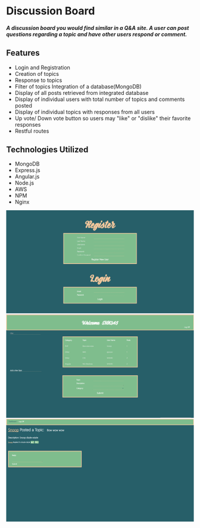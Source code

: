 # Discussion Board
##### A discussion board you would find similar in a Q&A site. A user can post questions regarding a topic and have other users respond or comment.

## Features
* Login and Registration
* Creation of topics
* Response to topics
* Filter of topics
 Integration of a database(MongoDB)
* Display of all posts retrieved from integrated database
* Display of individual users with total number of topics and comments posted
* Display of individual topics with responses from all users
* Up vote/ Down vote button so users may "like" or "dislike" their favorite responses
* Restful routes

## Technologies Utilized
* MongoDB
* Express.js
* Angular.js
* Node.js
* AWS
* NPM
* Nginx

![discussionBoard](discussionBoard.PNG)
![discussionBoard](discussionBoard2.PNG)
![discussionBoard](discussionBoard3.PNG)
